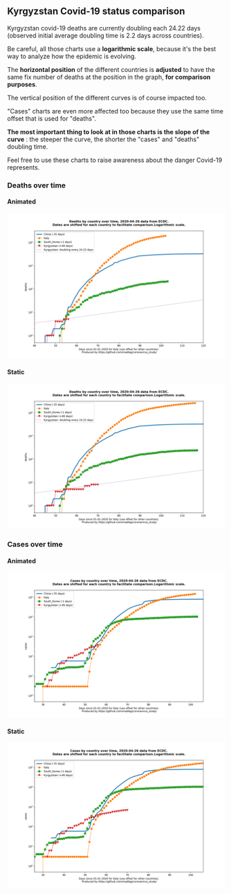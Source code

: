 ## Kyrgyzstan Covid-19 status comparison 

Kyrgyzstan covid-19 deaths are currently doubling each 24.22 days (observed initial average doubling time is 2.2 days across countries).



Be careful, all those charts use a **logarithmic scale**, because it's the best way to analyze how the epidemic is evolving.
 
The **horizontal position** of the different countries is **adjusted** to have the same fix number of deaths at the position in the graph, **for comparison purposes**.

The vertical position of the different curves is of course impacted too.

"Cases" charts are even more affected too because they use the same time offset that is used for "deaths".

**The most important thing to look at in those charts is the slope of the curve** : the steeper the curve, the shorter the "cases" and "deaths" doubling time.

Feel free to use these charts to raise awareness about the danger Covid-19 represents. 


 
### Deaths over time
 
#### Animated
![Kyrgyzstan covid-19 deaths animated chart](https://raw.githubusercontent.com/madlag/coronavirus_study/master/notebooks/graphs/2020-04-26/countries/Kyrgyzstan/2020-04-26_Kyrgyzstan_deaths.gif "Kyrgyzstan covid-19 deaths animated chart")   
 
#### Static
![Kyrgyzstan covid-19 deaths static chart](https://raw.githubusercontent.com/madlag/coronavirus_study/master/notebooks/graphs/2020-04-26/countries/Kyrgyzstan/2020-04-26_Kyrgyzstan_deaths.png "Kyrgyzstan covid-19 deaths static chart")   

 
### Cases over time
 
#### Animated
![Kyrgyzstan covid-19 cases animated chart](https://raw.githubusercontent.com/madlag/coronavirus_study/master/notebooks/graphs/2020-04-26/countries/Kyrgyzstan/2020-04-26_Kyrgyzstan_cases.gif "Kyrgyzstan covid-19 cases animated chart")   
 
#### Static
![Kyrgyzstan covid-19 cases static chart](https://raw.githubusercontent.com/madlag/coronavirus_study/master/notebooks/graphs/2020-04-26/countries/Kyrgyzstan/2020-04-26_Kyrgyzstan_cases.png "Kyrgyzstan covid-19 cases static chart")   

